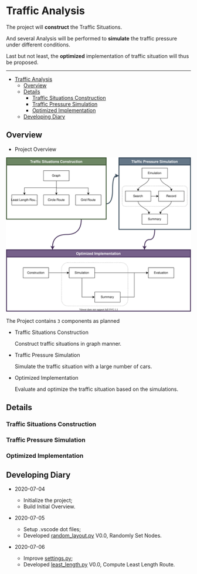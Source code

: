 # Traffic Analysis

The project will **construct** the Traffic Situations.

And several Analysis will be performed to **simulate** the traffic pressure under different conditions.

Last but not least, the **optimized** implementation of traffic situation will thus be proposed.

---
- [Traffic Analysis](#traffic-analysis)
  - [Overview](#overview)
  - [Details](#details)
    - [Traffic Situations Construction](#traffic-situations-construction)
    - [Traffic Pressure Simulation](#traffic-pressure-simulation)
    - [Optimized Implementation](#optimized-implementation)
  - [Developing Diary](#developing-diary)

## Overview

- Project Overview

![project](project.svg)

The Project contains `3` components as planned

- Traffic Situations Construction

   Construct traffic situations in graph manner.

- Traffic Pressure Simulation

   Simulate the traffic situation with a large number of cars.

- Optimized Implementation

    Evaluate and optimize the traffic situation based on the simulations.

## Details

### Traffic Situations Construction

### Traffic Pressure Simulation

### Optimized Implementation

## Developing Diary

- 2020-07-04
  - Initialize the project;
  - Build Initial Overview.

- 2020-07-05
  - Setup .vscode dot files;
  - Developed [random_layout.py](./Construction/random_layout.py "random_layout.py") V0.0, Randomly Set Nodes.

- 2020-07-06
  - Improve [settings.py](./settings.py "settings.py");
  - Developed [least_length.py](./RouteLayout/least_length.py "least_length.py") V0.0, Compute Least Length Route.